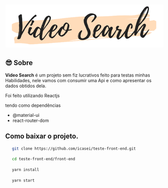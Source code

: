 <h1 align="center">
   <img src='src/img/VideoLogo.png'>
</h1>

## 😎 Sobre

**Video Search** é um projeto sem fiz lucrativos feito para testas minhas Habilidades, nele vamos com consumir uma Api e como apresentar os dados obtidos dela. 

Foi feito utilizando Reactjs 

tendo como dependências

- @material-ui
- react-router-dom

## Como baixar o projeto. 

```bash 
   git clone https://github.com/icasei/teste-front-end.git

   cd teste-front-end/front-end

   yarn install 

   yarn start 
```
